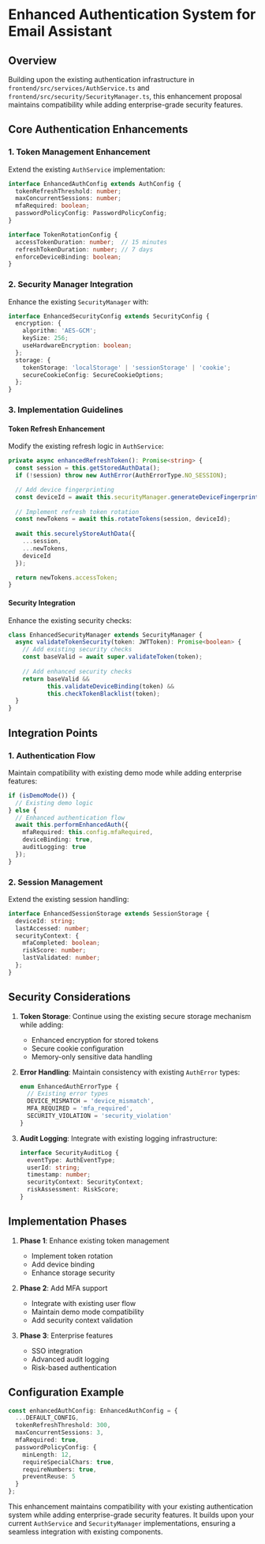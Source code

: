 # Enhanced Authentication System for Email Assistant

## Overview
Building upon the existing authentication infrastructure in `frontend/src/services/AuthService.ts` and `frontend/src/security/SecurityManager.ts`, this enhancement proposal maintains compatibility while adding enterprise-grade security features.

## Core Authentication Enhancements

### 1. Token Management Enhancement
Extend the existing `AuthService` implementation:

```typescript
interface EnhancedAuthConfig extends AuthConfig {
  tokenRefreshThreshold: number;
  maxConcurrentSessions: number;
  mfaRequired: boolean;
  passwordPolicyConfig: PasswordPolicyConfig;
}

interface TokenRotationConfig {
  accessTokenDuration: number;  // 15 minutes
  refreshTokenDuration: number; // 7 days
  enforceDeviceBinding: boolean;
}
```

### 2. Security Manager Integration
Enhance the existing `SecurityManager` with:

```typescript
interface EnhancedSecurityConfig extends SecurityConfig {
  encryption: {
    algorithm: 'AES-GCM';
    keySize: 256;
    useHardwareEncryption: boolean;
  };
  storage: {
    tokenStorage: 'localStorage' | 'sessionStorage' | 'cookie';
    secureCookieConfig: SecureCookieOptions;
  };
}
```

### 3. Implementation Guidelines

#### Token Refresh Enhancement
Modify the existing refresh logic in `AuthService`:

```typescript
private async enhancedRefreshToken(): Promise<string> {
  const session = this.getStoredAuthData();
  if (!session) throw new AuthError(AuthErrorType.NO_SESSION);

  // Add device fingerprinting
  const deviceId = await this.securityManager.generateDeviceFingerprint();
  
  // Implement refresh token rotation
  const newTokens = await this.rotateTokens(session, deviceId);
  
  await this.securelyStoreAuthData({
    ...session,
    ...newTokens,
    deviceId
  });

  return newTokens.accessToken;
}
```

#### Security Integration
Enhance the existing security checks:

```typescript
class EnhancedSecurityManager extends SecurityManager {
  async validateTokenSecurity(token: JWTToken): Promise<boolean> {
    // Add existing security checks
    const baseValid = await super.validateToken(token);
    
    // Add enhanced security checks
    return baseValid && 
           this.validateDeviceBinding(token) &&
           this.checkTokenBlacklist(token);
  }
}
```

## Integration Points

### 1. Authentication Flow
Maintain compatibility with existing demo mode while adding enterprise features:

```typescript
if (isDemoMode()) {
  // Existing demo logic
} else {
  // Enhanced authentication flow
  await this.performEnhancedAuth({
    mfaRequired: this.config.mfaRequired,
    deviceBinding: true,
    auditLogging: true
  });
}
```

### 2. Session Management
Extend the existing session handling:

```typescript
interface EnhancedSessionStorage extends SessionStorage {
  deviceId: string;
  lastAccessed: number;
  securityContext: {
    mfaCompleted: boolean;
    riskScore: number;
    lastValidated: number;
  };
}
```

## Security Considerations

1. **Token Storage**: Continue using the existing secure storage mechanism while adding:
   - Enhanced encryption for stored tokens
   - Secure cookie configuration
   - Memory-only sensitive data handling

2. **Error Handling**: Maintain consistency with existing `AuthError` types:
   ```typescript
   enum EnhancedAuthErrorType {
     // Existing error types
     DEVICE_MISMATCH = 'device_mismatch',
     MFA_REQUIRED = 'mfa_required',
     SECURITY_VIOLATION = 'security_violation'
   }
   ```

3. **Audit Logging**: Integrate with existing logging infrastructure:
   ```typescript
   interface SecurityAuditLog {
     eventType: AuthEventType;
     userId: string;
     timestamp: number;
     securityContext: SecurityContext;
     riskAssessment: RiskScore;
   }
   ```

## Implementation Phases

1. **Phase 1**: Enhance existing token management
   - Implement token rotation
   - Add device binding
   - Enhance storage security

2. **Phase 2**: Add MFA support
   - Integrate with existing user flow
   - Maintain demo mode compatibility
   - Add security context validation

3. **Phase 3**: Enterprise features
   - SSO integration
   - Advanced audit logging
   - Risk-based authentication

## Configuration Example

```typescript
const enhancedAuthConfig: EnhancedAuthConfig = {
  ...DEFAULT_CONFIG,
  tokenRefreshThreshold: 300,
  maxConcurrentSessions: 3,
  mfaRequired: true,
  passwordPolicyConfig: {
    minLength: 12,
    requireSpecialChars: true,
    requireNumbers: true,
    preventReuse: 5
  }
};
```

This enhancement maintains compatibility with your existing authentication system while adding enterprise-grade security features. It builds upon your current `AuthService` and `SecurityManager` implementations, ensuring a seamless integration with existing components.